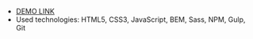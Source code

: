 - [DEMO LINK](https://kussmich.github.io/Pink/)
- Used technologies: HTML5, CSS3, JavaScript, BEM, Sass, NPM, Gulp, Git
